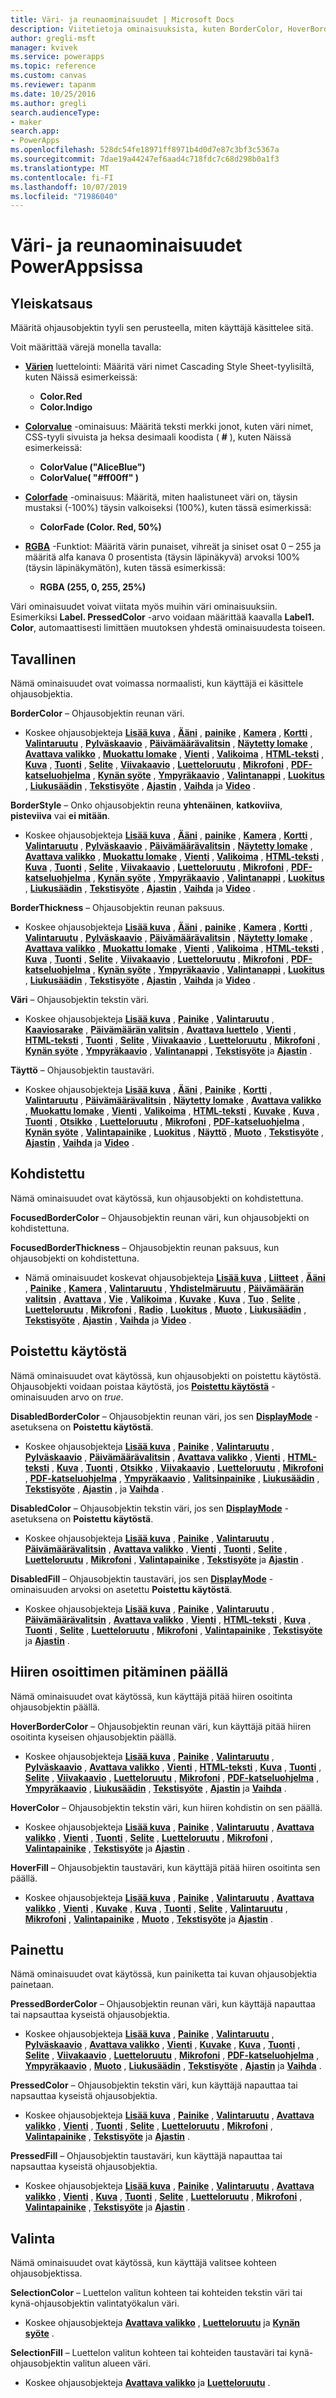 ```yaml
---
title: Väri- ja reunaominaisuudet | Microsoft Docs
description: Viitetietoja ominaisuuksista, kuten BorderColor, HoverBorderColor ja PressedBorderColor
author: gregli-msft
manager: kvivek
ms.service: powerapps
ms.topic: reference
ms.custom: canvas
ms.reviewer: tapanm
ms.date: 10/25/2016
ms.author: gregli
search.audienceType:
- maker
search.app:
- PowerApps
ms.openlocfilehash: 528dc54fe18971ff8971b4d0d7e87c3bf3c5367a
ms.sourcegitcommit: 7dae19a44247ef6aad4c718fdc7c68d298b0a1f3
ms.translationtype: MT
ms.contentlocale: fi-FI
ms.lasthandoff: 10/07/2019
ms.locfileid: "71986040"
---
```

# <a name="color-and-border-properties-in-powerapps"></a>Väri- ja reunaominaisuudet PowerAppsissa

## <a name="overview"></a>Yleiskatsaus

Määritä ohjausobjektin tyyli sen perusteella, miten käyttäjä käsittelee sitä.

Voit määrittää värejä monella tavalla:

- [**Värien**](../functions/function-colors.md) luettelointi: Määritä väri nimet Cascading Style Sheet-tyylisiltä, kuten Näissä esimerkeissä:

  - **Color.Red**
  - **Color.Indigo**

- [**Colorvalue**](../functions/function-colors.md) -ominaisuus: Määritä teksti merkki jonot, kuten väri nimet, CSS-tyyli sivuista ja heksa desimaali koodista ( **#** ), kuten Näissä esimerkeissä:

  - **ColorValue ("AliceBlue")**
  - **ColorValue( "#ff00ff" )**

- [**Colorfade**](../functions/function-colors.md) -ominaisuus: Määritä, miten haalistuneet väri on, täysin mustaksi (-100%) täysin valkoiseksi (100%), kuten tässä esimerkissä:

  - **ColorFade (Color. Red, 50%)**

- [**RGBA**](../functions/function-colors.md) -Funktiot: Määritä värin punaiset, vihreät ja siniset osat 0 – 255 ja määritä alfa kanava 0 prosentista (täysin läpinäkyvä) arvoksi 100% (täysin läpinäkymätön), kuten tässä esimerkissä:

  - **RGBA (255, 0, 255, 25%)**

Väri ominaisuudet voivat viitata myös muihin väri ominaisuuksiin. Esimerkiksi **Label. PressedColor** -arvo voidaan määrittää kaavalla **Label1. Color**, automaattisesti limittäen muutoksen yhdestä ominaisuudesta toiseen.

## <a name="normal"></a>Tavallinen

Nämä ominaisuudet ovat voimassa normaalisti, kun käyttäjä ei käsittele ohjausobjektia.

**BorderColor** – Ohjausobjektin reunan väri.

- Koskee ohjausobjekteja **[Lisää kuva](control-add-picture.md)** , **[Ääni](control-audio-video.md)** , **[painike](control-button.md)** , **[Kamera](control-camera.md)** , **[Kortti](control-card.md)** , **[Valintaruutu](control-check-box.md)** , **[Pylväskaavio](control-column-line-chart.md)** , **[Päivämäärävalitsin](control-date-picker.md)** , **[Näytetty lomake](control-form-detail.md)** , **[Avattava valikko](control-drop-down.md)** , **[Muokattu lomake](control-form-detail.md)** , **[Vienti](control-export-import.md)** , **[Valikoima](control-gallery.md)** , **[HTML-teksti](control-html-text.md)** , **[Kuva](control-image.md)** , **[Tuonti](control-export-import.md)** , **[Selite](control-text-box.md)** , **[Viivakaavio](control-column-line-chart.md)** , **[Luetteloruutu](control-list-box.md)** , **[Mikrofoni](control-microphone.md)** , **[PDF-katseluohjelma](control-pdf-viewer.md)** , **[Kynän syöte](control-pen-input.md)** , **[Ympyräkaavio](control-pie-chart.md)** , **[Valintanappi](control-radio.md)** , **[Luokitus](control-rating.md)** , **[Liukusäädin](control-slider.md)** , **[Tekstisyöte](control-text-input.md)** , **[Ajastin](control-timer.md)** , **[Vaihda](control-toggle.md)** ja **[Video](control-audio-video.md)** .

**BorderStyle** – Onko ohjausobjektin reuna **yhtenäinen**, **katkoviiva**, **pisteviiva** vai **ei mitään**.

- Koskee ohjausobjekteja **[Lisää kuva](control-add-picture.md)** , **[Ääni](control-audio-video.md)** , **[painike](control-button.md)** , **[Kamera](control-camera.md)** , **[Kortti](control-card.md)** , **[Valintaruutu](control-check-box.md)** , **[Pylväskaavio](control-column-line-chart.md)** , **[Päivämäärävalitsin](control-date-picker.md)** , **[Näytetty lomake](control-form-detail.md)** , **[Avattava valikko](control-drop-down.md)** , **[Muokattu lomake](control-form-detail.md)** , **[Vienti](control-export-import.md)** , **[Valikoima](control-gallery.md)** , **[HTML-teksti](control-html-text.md)** , **[Kuva](control-image.md)** , **[Tuonti](control-export-import.md)** , **[Selite](control-text-box.md)** , **[Viivakaavio](control-column-line-chart.md)** , **[Luetteloruutu](control-list-box.md)** , **[Mikrofoni](control-microphone.md)** , **[PDF-katseluohjelma](control-pdf-viewer.md)** , **[Kynän syöte](control-pen-input.md)** , **[Ympyräkaavio](control-pie-chart.md)** , **[Valintanappi](control-radio.md)** , **[Luokitus](control-rating.md)** , **[Liukusäädin](control-slider.md)** , **[Tekstisyöte](control-text-input.md)** , **[Ajastin](control-timer.md)** , **[Vaihda](control-toggle.md)** ja **[Video](control-audio-video.md)** .

**BorderThickness** – Ohjausobjektin reunan paksuus.

- Koskee ohjausobjekteja **[Lisää kuva](control-add-picture.md)** , **[Ääni](control-audio-video.md)** , **[painike](control-button.md)** , **[Kamera](control-camera.md)** , **[Kortti](control-card.md)** , **[Valintaruutu](control-check-box.md)** , **[Pylväskaavio](control-column-line-chart.md)** , **[Päivämäärävalitsin](control-date-picker.md)** , **[Näytetty lomake](control-form-detail.md)** , **[Avattava valikko](control-drop-down.md)** , **[Muokattu lomake](control-form-detail.md)** , **[Vienti](control-export-import.md)** , **[Valikoima](control-gallery.md)** , **[HTML-teksti](control-html-text.md)** , **[Kuva](control-image.md)** , **[Tuonti](control-export-import.md)** , **[Selite](control-text-box.md)** , **[Viivakaavio](control-column-line-chart.md)** , **[Luetteloruutu](control-list-box.md)** , **[Mikrofoni](control-microphone.md)** , **[PDF-katseluohjelma](control-pdf-viewer.md)** , **[Kynän syöte](control-pen-input.md)** , **[Ympyräkaavio](control-pie-chart.md)** , **[Valintanappi](control-radio.md)** , **[Luokitus](control-rating.md)** , **[Liukusäädin](control-slider.md)** , **[Tekstisyöte](control-text-input.md)** , **[Ajastin](control-timer.md)** , **[Vaihda](control-toggle.md)** ja **[Video](control-audio-video.md)** .

**Väri** – Ohjausobjektin tekstin väri.

- Koskee ohjausobjekteja **[Lisää kuva](control-add-picture.md)** , **[Painike](control-button.md)** , **[Valintaruutu](control-check-box.md)** , **[Kaaviosarake](control-column-line-chart.md)** , **[Päivämäärän valitsin](control-date-picker.md)** , **[Avattava luettelo](control-drop-down.md)** , **[Vienti](control-export-import.md)** , **[HTML-teksti](control-html-text.md)** , **[Tuonti](control-export-import.md)** , **[Selite](control-text-box.md)** , **[Viivakaavio](control-column-line-chart.md)** , **[Luetteloruutu](control-list-box.md)** , **[Mikrofoni](control-microphone.md)** , **[Kynän syöte](control-pen-input.md)** , **[Ympyräkaavio](control-pie-chart.md)** , **[Valintanappi](control-radio.md)** , **[Tekstisyöte](control-text-input.md)** ja **[Ajastin](control-timer.md)** .

**Täyttö** – Ohjausobjektin taustaväri.

- Koskee ohjausobjekteja **[Lisää kuva](control-add-picture.md)** , **[Ääni](control-audio-video.md)** , **[Painike](control-button.md)** , **[Kortti](control-card.md)** , **[Valintaruutu](control-check-box.md)** , **[Päivämäärävalitsin](control-date-picker.md)** , **[Näytetty lomake](control-form-detail.md)** , **[Avattava valikko](control-drop-down.md)** , **[Muokattu lomake](control-form-detail.md)** , **[Vienti](control-export-import.md)** , **[Valikoima](control-gallery.md)** , **[HTML-teksti](control-html-text.md)** , **[Kuvake](control-shapes-icons.md)** , **[Kuva](control-image.md)** , **[Tuonti](control-export-import.md)** , **[Otsikko](control-text-box.md)** , **[Luetteloruutu](control-list-box.md)** , **[Mikrofoni](control-microphone.md)** , **[PDF-katseluohjelma](control-pdf-viewer.md)** , **[Kynän syöte](control-pen-input.md)** , **[Valintapainike](control-radio.md)** , **[Luokitus](control-rating.md)** , **[Näyttö](control-screen.md)** , **[Muoto](control-shapes-icons.md)** , **[Tekstisyöte](control-text-input.md)** , **[Ajastin](control-timer.md)** , **[Vaihda](control-toggle.md)** ja **[Video](control-audio-video.md)** .

## <a name="focused"></a>Kohdistettu

Nämä ominaisuudet ovat käytössä, kun ohjausobjekti on kohdistettuna.

**FocusedBorderColor** – Ohjausobjektin reunan väri, kun ohjausobjekti on kohdistettuna.

**FocusedBorderThickness** – Ohjausobjektin reunan paksuus, kun ohjausobjekti on kohdistettuna.

- Nämä ominaisuudet koskevat ohjausobjekteja **[Lisää kuva](control-add-picture.md)** , **[Liitteet](control-attachments.md)** , **[Ääni](control-audio-video.md)** , **[Painike](control-button.md)** , **[Kamera](control-camera.md)** , **[Valintaruutu](control-check-box.md)** , **[Yhdistelmäruutu](control-combo-box.md)** , **[Päivämäärän valitsin](control-date-picker.md)** , **[Avattava](control-drop-down.md)** , **[Vie](control-export-import.md)** , **[Valikoima](control-gallery.md)** , **[Kuvake](control-shapes-icons.md)** , **[Kuva](control-image.md)** , **[Tuo](control-export-import.md)** , **[Selite](control-text-box.md)** , **[Luetteloruutu](control-list-box.md)** , **[Mikrofoni](control-microphone.md)** , **[Radio](control-radio.md)** , **[Luokitus](control-rating.md)** , **[Muoto](control-shapes-icons.md)** , **[Liukusäädin](control-slider.md)** , **[Tekstisyöte](control-text-input.md)** , **[Ajastin](control-timer.md)** , **[Vaihda](control-toggle.md)** ja **[Video](control-audio-video.md)** .

## <a name="disabled"></a>Poistettu käytöstä

Nämä ominaisuudet ovat käytössä, kun ohjausobjekti on poistettu käytöstä.  Ohjausobjekti voidaan poistaa käytöstä, jos **[Poistettu käytöstä](properties-core.md)** -ominaisuuden arvo on *true*.

**DisabledBorderColor** – Ohjausobjektin reunan väri, jos sen **[DisplayMode](properties-core.md)** -asetuksena on **Poistettu käytöstä**.

- Koskee ohjausobjekteja **[Lisää kuva](control-add-picture.md)** , **[Painike](control-button.md)** , **[Valintaruutu](control-check-box.md)** , **[Pylväskaavio](control-column-line-chart.md)** , **[Päivämäärävalitsin](control-date-picker.md)** , **[Avattava valikko](control-drop-down.md)** , **[Vienti](control-export-import.md)** , **[HTML-teksti](control-html-text.md)** , **[Kuva](control-image.md)** , **[Tuonti](control-export-import.md)** , **[Otsikko](control-text-box.md)** , **[Viivakaavio](control-column-line-chart.md)** , **[Luetteloruutu](control-list-box.md)** , **[Mikrofoni](control-microphone.md)** , **[PDF-katseluohjelma](control-pdf-viewer.md)** , **[Ympyräkaavio](control-pie-chart.md)** , **[Valitsinpainike](control-radio.md)** , **[Liukusäädin](control-slider.md)** , **[Tekstisyöte](control-text-input.md)** , **[Ajastin](control-timer.md)** , ja **[Vaihda](control-toggle.md)** .

**DisabledColor** – Ohjausobjektin tekstin väri, jos sen **[DisplayMode](properties-core.md)** -asetuksena on **Poistettu käytöstä**.

- Koskee ohjausobjekteja **[Lisää kuva](control-add-picture.md)** , **[Painike](control-button.md)** , **[Valintaruutu](control-check-box.md)** , **[Päivämäärävalitsin](control-date-picker.md)** , **[Avattava valikko](control-drop-down.md)** , **[Vienti](control-export-import.md)** , **[Tuonti](control-export-import.md)** , **[Selite](control-text-box.md)** , **[Luetteloruutu](control-list-box.md)** , **[Mikrofoni](control-microphone.md)** , **[Valintapainike](control-radio.md)** , **[Tekstisyöte](control-text-input.md)** ja **[Ajastin](control-timer.md)** .

**DisabledFill** – Ohjausobjektin taustaväri, jos sen **[DisplayMode](properties-core.md)** -ominaisuuden arvoksi on asetettu **Poistettu käytöstä**.

- Koskee ohjausobjekteja **[Lisää kuva](control-add-picture.md)** , **[Painike](control-button.md)** , **[Valintaruutu](control-check-box.md)** , **[Päivämäärävalitsin](control-date-picker.md)** , **[Avattava valikko](control-drop-down.md)** , **[Vienti](control-export-import.md)** , **[HTML-teksti](control-html-text.md)** , **[Kuva](control-image.md)** , **[Tuonti](control-export-import.md)** , **[Selite](control-text-box.md)** , **[Luetteloruutu](control-list-box.md)** , **[Mikrofoni](control-microphone.md)** , **[Valintapainike](control-radio.md)** , **[Tekstisyöte](control-text-input.md)** ja **[Ajastin](control-timer.md)** .

## <a name="hover"></a>Hiiren osoittimen pitäminen päällä

Nämä ominaisuudet ovat käytössä, kun käyttäjä pitää hiiren osoitinta ohjausobjektin päällä.

**HoverBorderColor** – Ohjausobjektin reunan väri, kun käyttäjä pitää hiiren osoitinta kyseisen ohjausobjektin päällä.

- Koskee ohjausobjekteja **[Lisää kuva](control-add-picture.md)** , **[Painike](control-button.md)** , **[Valintaruutu](control-check-box.md)** , **[Pylväskaavio](control-column-line-chart.md)** , **[Avattava valikko](control-drop-down.md)** , **[Vienti](control-export-import.md)** , **[HTML-teksti](control-html-text.md)** , **[Kuva](control-image.md)** , **[Tuonti](control-export-import.md)** , **[Selite](control-text-box.md)** , **[Viivakaavio](control-column-line-chart.md)** , **[Luetteloruutu](control-list-box.md)** , **[Mikrofoni](control-microphone.md)** , **[PDF-katseluohjelma](control-pdf-viewer.md)** , **[Ympyräkaavio](control-pie-chart.md)** , **[Liukusäädin](control-slider.md)** , **[Tekstisyöte](control-text-input.md)** , **[Ajastin](control-timer.md)** ja **[Vaihda](control-toggle.md)** .

**HoverColor** – Ohjausobjektin tekstin väri, kun hiiren kohdistin on sen päällä.

- Koskee ohjausobjekteja **[Lisää kuva](control-add-picture.md)** , **[Painike](control-button.md)** , **[Valintaruutu](control-check-box.md)** , **[Avattava valikko](control-drop-down.md)** , **[Vienti](control-export-import.md)** , **[Tuonti](control-export-import.md)** , **[Selite](control-text-box.md)** , **[Luetteloruutu](control-list-box.md)** , **[Mikrofoni](control-microphone.md)** , **[Valintapainike](control-radio.md)** , **[Tekstisyöte](control-text-input.md)** ja **[Ajastin](control-timer.md)** .

**HoverFill** – Ohjausobjektin taustaväri, kun käyttäjä pitää hiiren osoitinta sen päällä.

- Koskee ohjausobjekteja **[Lisää kuva](control-add-picture.md)** , **[Painike](control-button.md)** , **[Valintaruutu](control-check-box.md)** , **[Avattava valikko](control-drop-down.md)** , **[Vienti](control-export-import.md)** , **[Kuvake](control-shapes-icons.md)** , **[Kuva](control-image.md)** , **[Tuonti](control-export-import.md)** , **[Selite](control-text-box.md)** , **[Valintaruutu](control-list-box.md)** , **[Mikrofoni](control-microphone.md)** , **[Valintapainike](control-radio.md)** , **[Muoto](control-shapes-icons.md)** , **[Tekstisyöte](control-text-input.md)** ja **[Ajastin](control-timer.md)** .

## <a name="pressed"></a>Painettu

Nämä ominaisuudet ovat käytössä, kun painiketta tai kuvan ohjausobjektia painetaan.

**PressedBorderColor** – Ohjausobjektin reunan väri, kun käyttäjä napauttaa tai napsauttaa kyseistä ohjausobjektia.

- Koskee ohjausobjekteja **[Lisää kuva](control-add-picture.md)** , **[Painike](control-button.md)** , **[Valintaruutu](control-check-box.md)** , **[Pylväskaavio](control-column-line-chart.md)** , **[Avattava valikko](control-drop-down.md)** , **[Vienti](control-export-import.md)** , **[Kuvake](control-shapes-icons.md)** , **[Kuva](control-image.md)** , **[Tuonti](control-export-import.md)** , **[Selite](control-text-box.md)** , **[Viivakaavio](control-column-line-chart.md)** , **[Luetteloruutu](control-list-box.md)** , **[Mikrofoni](control-microphone.md)** , **[PDF-katseluohjelma](control-pdf-viewer.md)** , **[Ympyräkaavio](control-pie-chart.md)** , **[Muoto](control-shapes-icons.md)** , **[Liukusäädin](control-slider.md)** , **[Tekstisyöte](control-text-input.md)** , **[Ajastin](control-timer.md)** ja **[Vaihda](control-toggle.md)** .

**PressedColor** – Ohjausobjektin tekstin väri, kun käyttäjä napauttaa tai napsauttaa kyseistä ohjausobjektia.

- Koskee ohjausobjekteja **[Lisää kuva](control-add-picture.md)** , **[Painike](control-button.md)** , **[Valintaruutu](control-check-box.md)** , **[Avattava valikko](control-drop-down.md)** , **[Vienti](control-export-import.md)** , **[Tuonti](control-export-import.md)** , **[Selite](control-text-box.md)** , **[Luetteloruutu](control-list-box.md)** , **[Mikrofoni](control-microphone.md)** , **[Valintapainike](control-radio.md)** , **[Tekstisyöte](control-text-input.md)** ja **[Ajastin](control-timer.md)** .

**PressedFill** – Ohjausobjektin taustaväri, kun käyttäjä napauttaa tai napsauttaa kyseistä ohjausobjektia.

- Koskee ohjausobjekteja **[Lisää kuva](control-add-picture.md)** , **[Painike](control-button.md)** , **[Valintaruutu](control-check-box.md)** , **[Avattava valikko](control-drop-down.md)** , **[Vienti](control-export-import.md)** , **[Kuva](control-image.md)** , **[Tuonti](control-export-import.md)** , **[Selite](control-text-box.md)** , **[Luetteloruutu](control-list-box.md)** , **[Mikrofoni](control-microphone.md)** , **[Valintapainike](control-radio.md)** , **[Tekstisyöte](control-text-input.md)** ja **[Ajastin](control-timer.md)** .

## <a name="selection"></a>Valinta

Nämä ominaisuudet ovat käytössä, kun käyttäjä valitsee kohteen ohjausobjektissa.

**SelectionColor** – Luettelon valitun kohteen tai kohteiden tekstin väri tai kynä-ohjausobjektin valintatyökalun väri.

- Koskee ohjausobjekteja **[Avattava valikko](control-drop-down.md)** , **[Luetteloruutu](control-list-box.md)** ja **[Kynän syöte](control-pen-input.md)** .

**SelectionFill** – Luettelon valitun kohteen tai kohteiden taustaväri tai kynä-ohjausobjektin valitun alueen väri.

- Koskee ohjausobjekteja **[Avattava valikko](control-drop-down.md)** ja **[Luetteloruutu](control-list-box.md)** .